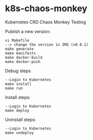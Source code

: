 # k8s-chaos-monkey
Kubernetes CRD Chaos Monkey Testing

Publish a new version:
```
vi Makefile
--> change the version in IMG (v0.0.1)
make generate
make manifests
make docker-build
make docker-push
```

Debug steps
```
--Login to Kubernetes
make install
make run
```

Install steps:
```
--Login to Kubernetes
make deploy
```

Uninstall steps:
```
--Login to Kubernetes
make undeploy
```

